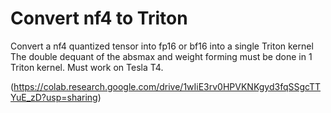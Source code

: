# Convert nf4 to Triton
 Convert a nf4 quantized tensor into fp16 or bf16 into a single Triton kernel The double dequant of the absmax and weight forming must be done in 1 Triton kernel. Must work on Tesla T4.

(https://colab.research.google.com/drive/1wIiE3rv0HPVKNKgyd3fqSSgcTTYuE_zD?usp=sharing)
